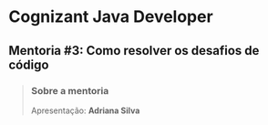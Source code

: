 # Cognizant Java Developer


## Mentoria #3: Como resolver os desafios de código

> ### Sobre a mentoria
> Apresentação: **Adriana Silva**
